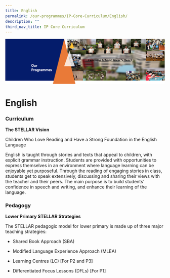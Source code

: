```yaml
---
title: English
permalink: /our-programmes/IP-Core-Curriculum/English/
description: ""
third_nav_title: IP Core Curriculum
---
```

![](/images/OurProgrammes1.png)

English
=======

  

### Curriculum

<b>The STELLAR Vision</b>

Children Who Love Reading and Have a Strong Foundation in the English Language

English is taught through stories and texts that appeal to children, with explicit grammar instruction. Students are provided with opportunities to express themselves in an environment where language learning can be enjoyable yet purposeful. Through the reading of engaging stories in class, students get to speak extensively, discussing and sharing their views with the teacher and their peers. The main purpose is to build students’ confidence in speech and writing, and enhance their learning of the language.

### Pedagogy

<b>Lower Primary STELLAR Strategies</b>

  

The STELLAR pedagogic model for lower primary is made up of three major teaching strategies:

  

*   Shared Book Approach (SBA)  
    
*   Modified Language Experience Approach (MLEA)
*   Learning Centres (LC) \[For P2 and P3\]
*   Differentiated Focus Lessons (DFLs) \[For P1\]